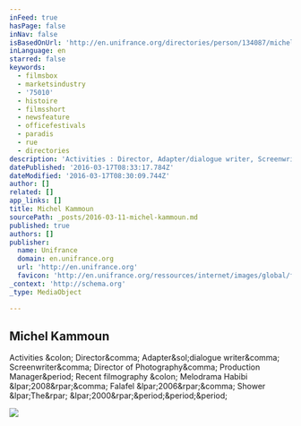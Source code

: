 ```yaml
---
inFeed: true
hasPage: false
inNav: false
isBasedOnUrl: 'http://en.unifrance.org/directories/person/134087/michel-kammoun'
inLanguage: en
starred: false
keywords:
  - filmsbox
  - marketsindustry
  - '75010'
  - histoire
  - filmsshort
  - newsfeature
  - officefestivals
  - paradis
  - rue
  - directories
description: 'Activities : Director, Adapter/dialogue writer, Screenwriter, Director of Photography, Production Manager. Recent filmography : Melodrama Habibi (2008), Falafel (2006), Shower (The) (2000)...'
datePublished: '2016-03-17T08:33:17.784Z'
dateModified: '2016-03-17T08:30:09.744Z'
author: []
related: []
app_links: []
title: Michel Kammoun
sourcePath: _posts/2016-03-11-michel-kammoun.md
published: true
authors: []
publisher:
  name: Unifrance
  domain: en.unifrance.org
  url: 'http://en.unifrance.org'
  favicon: 'http://en.unifrance.org/ressources/internet/images/global/favicon.gif'
_context: 'http://schema.org'
_type: MediaObject

---
```

<article style=""><h1>Michel Kammoun</h1><p>Activities &amp;colon; Director&amp;comma; Adapter&amp;sol;dialogue writer&amp;comma; Screenwriter&amp;comma; Director of Photography&amp;comma; Production Manager&amp;period; Recent filmography &amp;colon; Melodrama Habibi &amp;lpar;2008&amp;rpar;&amp;comma; Falafel &amp;lpar;2006&amp;rpar;&amp;comma; Shower &amp;lpar;The&amp;rpar; &amp;lpar;2000&amp;rpar;&amp;period;&amp;period;&amp;period;</p><img src="http://en.unifrance.org/ressources/internet/images/unifrance_placeholders/unifrance_placeholders_01_portrait_person_black.png" /></article>